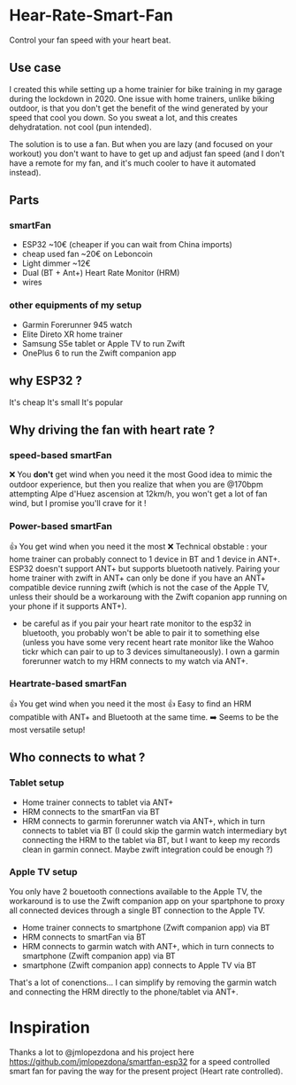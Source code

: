 # Hear-Rate-Smart-Fan

Control your fan speed with your heart beat.

## Use case

I created this while setting up a home trainier for bike training in my garage during the lockdown in 2020. One issue with home trainers, unlike biking outdoor, is that you don't get the benefit of the wind generated by your speed that cool you down. So you sweat a lot, and this creates dehydratation. not cool (pun intended). 

The solution is to use a fan. But when you are lazy (and focused on your workout) you don't want to have to get up and adjust fan speed (and  I don't have a remote for my fan, and it's much cooler to have it automated instead). 

## Parts 

### smartFan

- ESP32 ~10€ (cheaper if you can wait from China imports)
- cheap used fan ~20€ on Leboncoin
- Light dimmer ~12€
- Dual (BT + Ant+) Heart Rate Monitor (HRM)
- wires

### other equipments of my setup

- Garmin Forerunner 945 watch
- Elite Direto XR home trainer
- Samsung S5e tablet or Apple TV to run Zwift
- OnePlus 6 to run the Zwift companion app



## why ESP32 ? 

It's cheap
It's small
It's popular


## Why driving the fan with heart rate ? 

### speed-based smartFan 
❌ You **don't** get wind when you need it the most
Good idea to mimic the outdoor experience, but then you realize that when you are @170bpm attempting Alpe d'Huez ascension at 12km/h, you won't get a lot of fan wind, but I promise you'll crave for it !

### Power-based smartFan 
👍 You get wind when you need it the most
❌ Technical obstable : your home trainer can probably connect to 1 device in BT and 1 device in ANT+. ESP32 doesn't support ANT+ but supports bluetooth natively. Pairing your home trainer with zwift in ANT+ can only be done if you have an ANT+ compatible device running zwift (which is not the case of the Apple TV, unless their should be a workaroung with the Zwift copanion app running on your phone if it supports ANT+). 

- be careful as if you pair your heart rate monitor to the esp32 in bluetooth, you probably won't be able to pair it to something else (unless you have some very recent heart rate monitor like the Wahoo tickr which can pair to up to 3 devices simultaneously). I own a garmin forerunner watch to my HRM connects to my watch via ANT+. 

### Heartrate-based smartFan
👍 You get wind when you need it the most
👍 Easy to find an HRM compatible with ANT+ and Bluetooth at the same time. 
➡️ Seems to be the most versatile setup! 

## Who connects to what ? 

### Tablet setup 

- Home trainer connects to tablet via ANT+
- HRM connects to the smartFan via BT
- HRM connects to garmin forerunner watch via ANT+, which in turn connects to tablet via BT (I could skip the garmin watch intermediary byt connecting the HRM to the tablet via BT, but I want to keep my records clean in garmin connect. Maybe zwift integration could be enough ?)

### Apple TV setup

You only have 2 bouetooth connections available to the Apple TV, the workaround is to use the Zwift companion app on your spartphone to proxy all connected devices through a single BT connection to the Apple TV.

- Home trainer connects to smartphone (Zwift companion app) via BT 
- HRM connects to smartFan via BT
- HRM connects to garmin watch with ANT+, which in turn connects to smartphone (Zwift companion app) via BT
- smartphone (Zwift companion app) connects to Apple TV via BT


That's a lot of conenctions... I can simplify by removing the garmin watch and connecting the HRM directly to the phone/tablet via ANT+.




# Inspiration 

Thanks a lot to @jmlopezdona and his project here https://github.com/jmlopezdona/smartfan-esp32 for a speed controlled smart fan for paving the way for the present project (Heart rate controlled). 


